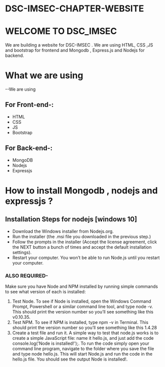# DSC-IMSEC-CHAPTER-WEBSITE

<h1>WELCOME TO DSC_IMSEC</h1>
<p>We are building a website for DSC-IMSEC . We are using HTML, CSS ,JS and bootstrap for frontend and Mongodb , Express.js and Nodejs for backend.</p>

<h1> What we are using </h1>
--We are using
  <h2>For Front-end-:</h2>
  <ul>
  <li> HTML</li>
  <li> CSS</li>
  <li> JS</li>
  <li> Bootstrap</li>
  </ul>
  <h2> For Back-end-:</h2>
  <ul>
  <li> MongoDB</li>
  <li> Nodejs</li>
  <li> Expressjs</li>
  </ul>
 <h1> How to install Mongodb , nodejs and expressjs ?</h1>
  <h2> Installation Steps for nodejs [windows 10]</h2>
  <ul>
  <li>Download the Windows installer from Nodejs.org.</li>
  <li>Run the installer (the .msi file you downloaded in the previous step.)</li>
  <li>Follow the prompts in the installer (Accept the license agreement, click the NEXT button a bunch of times and accept the default installation settings).</li>
  <li>Restart your computer. You won’t be able to run Node.js until you restart your computer.</li>
  </ul>
  <h3>ALSO REQUIRED-</h3>
  <p>Make sure you have Node and NPM installed by running simple commands to see what version of each is installed:</p>
<ol>
<li>Test Node. To see if Node is installed, open the Windows Command Prompt, Powershell or a similar command line tool, and type node -v. This should print the version number so you’ll see something like this v0.10.35.</li>

<li>Test NPM. To see if NPM is installed, type npm -v in Terminal. This should print the version number so you’ll see something like this 1.4.28</li>
<li>Create a test file and run it. A simple way to test that node.js works is to create a simple JavaScript file: name it hello.js, and just add the code console.log('Node is installed!');. To run the code simply open your command line program, navigate to the folder where you save the file and type node hello.js. This will start Node.js and run the code in the hello.js file. You should see the output Node is installed!.</li>

